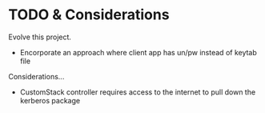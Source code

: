# TODO & Considerations

Evolve this project.

- Encorporate an approach where client app has un/pw instead of keytab file

Considerations...
- CustomStack controller requires access to the internet to pull down the kerberos package